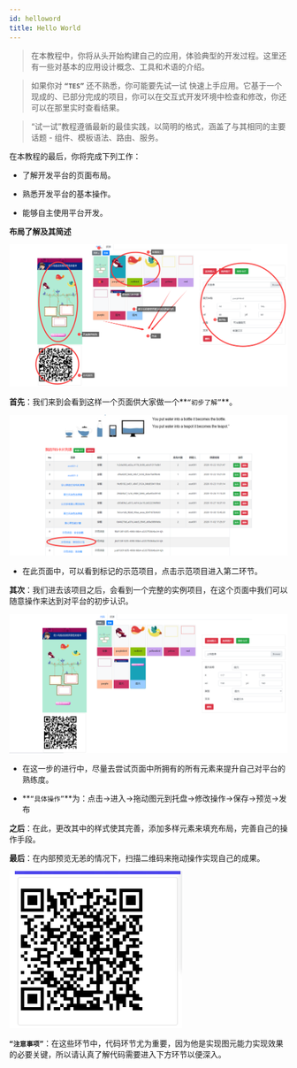 ```yaml
---
id: helloword
title: Hello World
---
```



> 在本教程中，你将从头开始构建自己的应用，体验典型的开发过程。这里还有一些对基本的应用设计概念、工具和术语的介绍。

> 如果你对 **`“TES”`** 还不熟悉，你可能要先试一试 快速上手应用。它基于一个现成的、已部分完成的项目，你可以在交互式开发环境中检查和修改，你还可以在那里实时查看结果。

> “试一试”教程遵循最新的最佳实践，以简明的格式，涵盖了与其相同的主要话题 - 组件、模板语法、路由、服务。

在本教程的最后，你将完成下列工作：

- 了解开发平台的页面布局。

- 熟悉开发平台的基本操作。

- 能够自主使用平台开发。

**布局了解及其简述**

![img](../static/img/bujv.png)

**首先**：我们来到会看到这样一个页面供大家做一个**`“初步了解”`**。

![img](../static/img/shouxian.png)

- 在此页面中，可以看到标记的示范项目，点击示范项目进入第二环节。

**其次**：我们进去该项目之后，会看到一个完整的实例项目，在这个页面中我们可以随意操作来达到对平台的初步认识。

![img](../static/img/qici.png)

- 在这一步的进行中，尽量去尝试页面中所拥有的所有元素来提升自己对平台的熟练度。

- **`“具体操作”`**为：点击->进入->拖动图元到托盘->修改操作->保存->预览->发布

**之后**：在此，更改其中的样式使其完善，添加多样元素来填充布局，完善自己的操作手段。

**最后**：在内部预览无恙的情况下，扫描二维码来拖动操作实现自己的成果。

![img](../static/img/erweimama.png)

**`“注意事项”`**：在这些环节中，代码环节尤为重要，因为他是实现图元能力实现效果的必要关键，所以请认真了解代码需要进入下方环节以便深入。